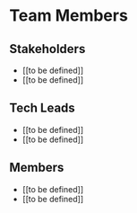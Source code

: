 # Team Members

## Stakeholders

- [[to be defined]]
- [[to be defined]]

## Tech Leads

- [[to be defined]]
- [[to be defined]]

## Members

- [[to be defined]]
- [[to be defined]]
